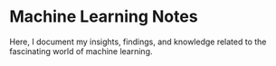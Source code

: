 # Machine Learning Notes
Here, I document my insights, findings, and knowledge related to the fascinating world of machine learning.